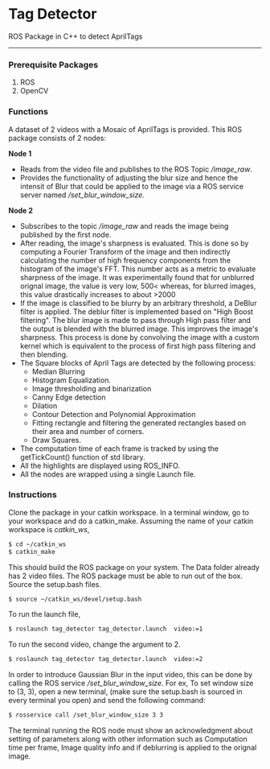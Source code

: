 # Tag Detector
ROS Package in C++ to detect AprilTags
___________________________________________

### Prerequisite Packages  

1. ROS  
2. OpenCV  






### Functions

A dataset of 2 videos with a Mosaic of AprilTags is provided. This ROS package consists of 2 nodes:  

**Node 1**  
 - Reads from the video file and publishes to the ROS Topic _/image_raw_.  
 - Provides the functionality of adjusting the blur size and hence the intensit of Blur that could be applied to the image via a ROS service server named _/set_blur_window_size_.  

 **Node 2**  
 - Subscribes to the topic _/image_raw_ and reads the image being published by the first node.
 - After reading, the image's sharpness is evaluated. This is done so by computing a Fourier Transform of the image and then indirectly calculating the number of high frequency components from the histogram of the image's FFT. This number acts as a metric to evaluate sharpness of the image. It was experimentally found that for unblurred orignal image, the value is very low, 500< whereas, for blurred images, this value drastically increases to about >2000
 - If the image is classified to be blurry by an arbitrary threshold, a DeBlur filter is applied. The deblur filter is implemented based on "High Boost filtering".  The blur image is made to pass through High pass filter and the output is blended with the blurred image. This improves the image's sharpness. This process is done by convolving the image with a custom kernel which is equivalent to the process of first high pass filtering and then blending.
 - The Square blocks of April Tags are detected by the following process:
  	- Median Blurring
  	- Histogram Equalization.
  	- Image thresholding and binarization
  	- Canny Edge detection
  	- Dilation
  	- Contour Detection and Polynomial Approximation
  	- Fitting rectangle and filtering the generated rectangles based on their area and number of corners.
  	- Draw Squares.
  - The computation time of each frame is tracked by using the getTickCount() function of std library.
  - All the highlights are displayed using ROS_INFO.
  - All the nodes are wrapped using a single Launch file.



### Instructions

Clone the package in your catkin workspace. In a terminal window, go to your workspace and do a catkin_make. 
Assuming the name of your catkin workspace is _catkin_ws_,

```sh
$ cd ~/catkin_ws
$ catkin_make
```

This should build the ROS package on your system. The Data folder already has 2 video files. The ROS package must be able to run out of the box.  
Source the setup.bash files.
```sh
$ source ~/catkin_ws/devel/setup.bash
```

To run the launch file, 
```sh
$ roslaunch tag_detector tag_detector.launch  video:=1
```

To run the second video, change the argument to 2.
```sh
$ roslaunch tag_detector tag_detector.launch  video:=2
```

In order to introduce Gaussian Blur in the input video, this can be done by calling the ROS service _/set_blur_window_size_. For ex, To set window size to (3, 3), open a new terminal, (make sure the setup.bash is sourced in every terminal you open) and send the following command:
```sh
$ rosservice call /set_blur_window_size 3 3
```
The terminal running the ROS node must show an acknowledgment about setting of parameters along with other information such as Computation time per frame, Image quality info and if deblurring is applied to the orignal image.

